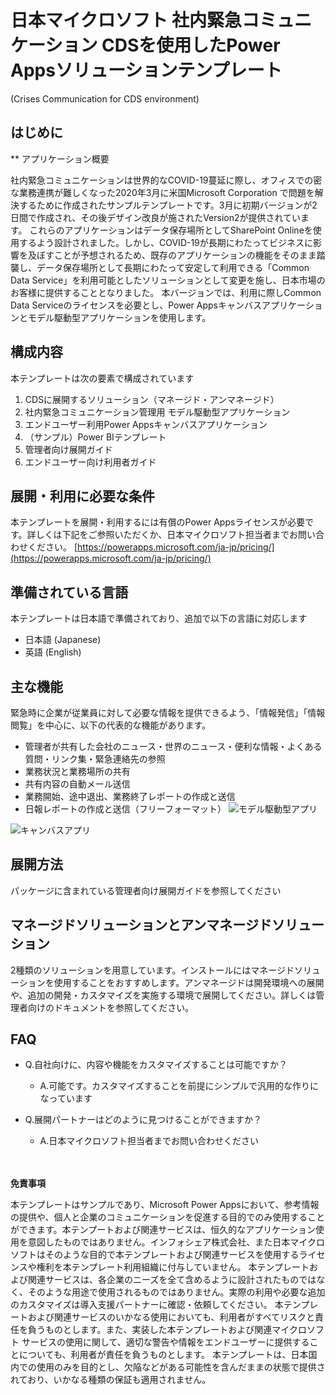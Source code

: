 # 日本マイクロソフト 社内緊急コミュニケーション CDSを使用したPower Appsソリューションテンプレート
(Crises Communication for CDS environment)

## はじめに

**
アプリケーション概要

社内緊急コミュニケーションは世界的なCOVID-19蔓延に際し、オフィスでの密な業務連携が難しくなった2020年3月に米国Microsoft Corporation で問題を解決するために作成されたサンプルテンプレートです。3月に初期バージョンが2日間で作成され、その後デザイン改良が施されたVersion2が提供されています。
これらのアプリケーションはデータ保存場所としてSharePoint Onlineを使用するよう設計されました。しかし、COVID-19が長期にわたってビジネスに影響を及ぼすことが予想されるため、既存のアプリケーションの機能をそのまま踏襲し、データ保存場所として長期にわたって安定して利用できる「Common Data Service」を利用可能としたソリューションとして変更を施し、日本市場のお客様に提供することとなりました。
本バージョンでは、利用に際しCommon Data Serviceのライセンスを必要とし、Power Appsキャンバスアプリケーションとモデル駆動型アプリケーションを使用します。

## 構成内容
本テンプレートは次の要素で構成されています
 1. CDSに展開するソリューション（マネージド・アンマネージド）
 2. 社内緊急コミュニケーション管理用 モデル駆動型アプリケーション
 3. エンドユーザー利用Power Appsキャンバスアプリケーション
 4. （サンプル）Power BIテンプレート
 5. 管理者向け展開ガイド
 6. エンドユーザー向け利用者ガイド

## 展開・利用に必要な条件
本テンプレートを展開・利用するには有償のPower Appsライセンスが必要です。詳しくは下記をご参照いただくか、日本マイクロソフト担当者までお問い合わせください。
[https://powerapps.microsoft.com/ja-jp/pricing/](https://powerapps.microsoft.com/ja-jp/pricing/)

## 準備されている言語
本テンプレートは日本語で準備されており、追加で以下の言語に対応します

 - 日本語 (Japanese)
 - 英語 (English)

## 主な機能
緊急時に企業が従業員に対して必要な情報を提供できるよう、「情報発信」「情報閲覧」を中心に、以下の代表的な機能があります。

 - 管理者が共有した会社のニュース・世界のニュース・便利な情報・よくある質問・リンク集・緊急連絡先の参照
 - 業務状況と業務場所の共有
 - 共有内容の自動メール送信
 - 業務開始、途中退出、業務終了レポートの作成と送信
 - 日報レポートの作成と送信（フリーフォーマット）
![モデル駆動型アプリ](https://infosharefl.blob.core.windows.net/%24web/webimages/ModelDrivenSample.jpg?sv=2019-10-10&ss=bqtf&srt=sco&sp=rwdlacuptfx&se=2020-05-01T12:58:34Z&sig=RibYdcYyy96xvfmqUGk%2Bu6tv52pgoXLbSxjZsRuRuZU%3D&_=1588309419808)

![キャンバスアプリ](https://infosharefl.blob.core.windows.net/%24web/webimages/CanvasAppSample.jpg?sv=2019-10-10&ss=bqtf&srt=sco&sp=rwdlacuptfx&se=2020-05-01T13:04:47Z&sig=wY12ZeB3Fyp9eLgjy5xY90%2BqFSw8lznBXNt2Mfx5rmw%3D&_=1588309499090)


## 展開方法
パッケージに含まれている管理者向け展開ガイドを参照してください

## マネージドソリューションとアンマネージドソリューション
2種類のソリューションを用意しています。インストールにはマネージドソリューションを使用することをおすすめします。アンマネージドは開発環境への展開や、追加の開発・カスタマイズを実施する環境で展開してください。詳しくは管理者向けのドキュメントを参照してください。

## FAQ

 - Q.自社向けに、内容や機能をカスタマイズすることは可能ですか？
	 - A.可能です。カスタマイズすることを前提にシンプルで汎用的な作りになっています
 
 - Q.展開パートナーはどのように見つけることができますか？
	 - A.日本マイクロソフト担当者までお問い合わせください




　　　　　　　　　　 
 





**免責事項**

本テンプレートはサンプルであり、Microsoft Power Appsにおいて、参考情報の提供や、個人と企業のコミュニケーションを促進する目的でのみ使用することができます。本テンプートおよび関連サービスは、恒久的なアプリケーション使用を意図したものではありません。インフォシェア株式会社、また日本マイクロソフトはそのような目的で本テンプレートおよび関連サービスを使用するライセンスや権利を本テンプレート利用組織に付与していません。
本テンプレートおよび関連サービスは、各企業のニーズを全て含めるように設計されたものではなく、そのような用途で使用されるものではありません。実際の利用や必要な追加のカスタマイズは導入支援パートナーに確認・依頼してください。
本テンプレートおよび関連サービスのいかなる使用においても、利用者がすべてリスクと責任を負うものとします。また、実装した本テンプレートおよび関連マイクロソフト サービスの使用に関して、適切な警告や情報をエンドユーザーに提供することについても、利用者が責任を負うものとします。
本テンプレートは、日本国内での使用のみを目的とし、欠陥などがある可能性を含んだままの状態で提供されており、いかなる種類の保証も適用されません。
